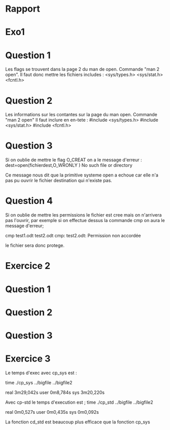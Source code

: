 # Rapport

# Exo1

# Question 1

Les flags se trouvent dans la page 2 du man de open. Commande "man 2 open".
Il faut donc mettre les fichiers includes : 
    <sys/types.h>
    <sys/stat.h>
    <fcntl.h>



# Question 2

Les informations sur les contantes sur la page du man open. Commande "man 2 open"
Il faut inclure en en-tete :
    #include <sys/types.h>
    #include <sys/stat.h>
    #include <fcntl.h>
# Question 3

Si on oublie de mettre le flag O_CREAT on a le message d'erreur :
    dest=open(fichierdest,O_WRONLY )
    No such file or directory

Ce message nous dit que la primitive systeme open a echoue car elle n'a pas pu ouvrir le fichier destination qui n'existe pas.

# Question 4
Si on oublie de mettre les permissions le fichier est cree mais on n'arrivera pas l'ouvrir, par exemple si on effectue dessus la commande cmp on aura le message d'erreur;

cmp test1.odt test2.odt 
cmp: test2.odt: Permission non accordée

le fichier sera donc protege.
# Exercice 2

# Question 1


# Question 2

# Question 3


# Exercice 3
Le temps d'exec avec cp_sys est :

time ./cp_sys ../bigfile ../bigfile2

real	3m29,042s
user	0m8,784s
sys	3m20,220s


Avec cp-std le temps d'execution est ;
    time ./cp_std ../bigfile ../bigfile2

real	0m0,527s
user	0m0,435s
sys	0m0,092s


La fonction cd_std est beaucoup plus efficace que la fonction cp_sys